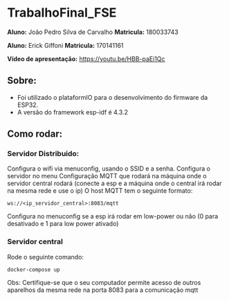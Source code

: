 # TrabalhoFinal_FSE

**Aluno:** João Pedro Silva de Carvalho
**Matricula:** 180033743

**Aluno:** Erick Giffoni 
**Matricula:** 170141161

**Vídeo de apresentação:** https://youtu.be/HBB-paEi1Qc

## Sobre:

- Foi utilizado o plataformIO para o desenvolvimento do firmware da ESP32.
- A versão do framework esp-idf é 4.3.2


## Como rodar:

### Servidor Distribuido:

Configura o wifi via menuconfig, usando o SSID e a senha.
Configura o servidor no menu Configuração MQTT que rodará na máquina onde o servidor central rodará 
(conecte a esp e a máquina onde o central irá rodar na mesma rede e use o ip)
    O host MQTT tem o seguinte formato:
```
ws://<ip_servidor_central>:8083/mqtt
```
Configura no menuconfig se a esp irá rodar em low-power ou não (0 para desativado e 1 para low power ativado)

### Servidor central 

Rode o seguinte comando:
```
docker-compose up
```
Obs: Certifique-se que o seu computador permite acesso de outros aparelhos da mesma rede na porta 8083 para a comunicação mqtt
